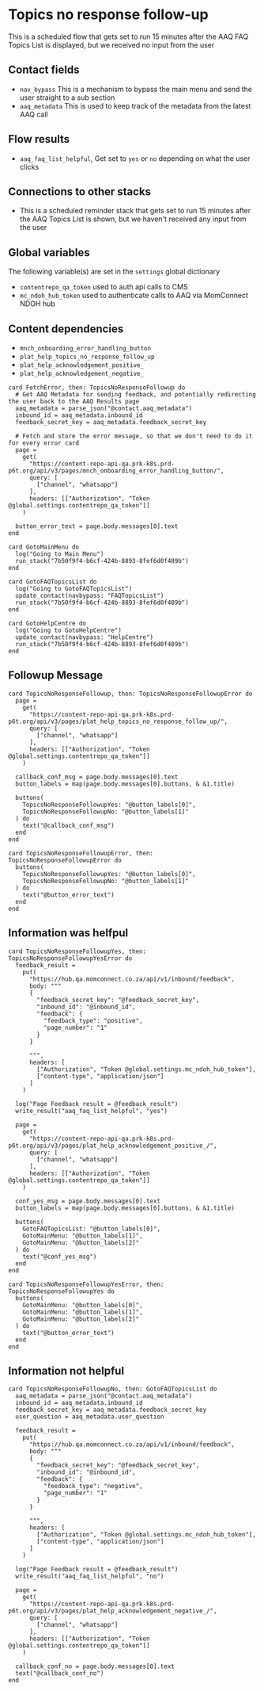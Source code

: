 # Topics no response follow-up

This is a scheduled flow that gets set to run 15 minutes after the AAQ FAQ Topics List is displayed, but we received no input from the user

## Contact fields

* `nav_bypass` This is a mechanism to bypass the main menu and send the user straight to a sub section
* `aaq_metadata` This is used to keep track of the metadata from the latest AAQ call

## Flow results

* `aaq_faq_list_helpful`, Get set to `yes` or `no` depending on what the user clicks

## Connections to other stacks

* This is a scheduled reminder stack that gets set to run 15 minutes after the AAQ Topics List is shown, but we haven't received any input from the user

## Global variables

The following variable(s) are set in the `settings` global dictionary

* `contentrepo_qa_token` used to auth api calls to CMS
* `mc_ndoh_hub_token` used to authenticate calls to AAQ via MomConnect NDOH hub

## Content dependencies

* `mnch_onboarding_error_handling_button`
* `plat_help_topics_no_response_follow_up`
* `plat_help_acknowledgement_positive_`
* `plat_help_acknowledgement_negative_`

<!-- { section: "74f01d92-37ab-4c1e-8851-75f362fbde95", x: 0, y: 0} -->

```stack
card FetchError, then: TopicsNoResponseFollowup do
  # Get AAQ Metadata for sending feedback, and potentially redirecting the user back to the AAQ Results page
  aaq_metadata = parse_json("@contact.aaq_metadata")
  inbound_id = aaq_metadata.inbound_id
  feedback_secret_key = aaq_metadata.feedback_secret_key

  # Fetch and store the error message, so that we don't need to do it for every error card
  page =
    get(
      "https://content-repo-api-qa.prk-k8s.prd-p6t.org/api/v3/pages/mnch_onboarding_error_handling_button/",
      query: [
        ["channel", "whatsapp"]
      ],
      headers: [["Authorization", "Token @global.settings.contentrepo_qa_token"]]
    )

  button_error_text = page.body.messages[0].text
end

card GotoMainMenu do
  log("Going to Main Menu")
  run_stack("7b50f9f4-b6cf-424b-8893-8fef6d0f489b")
end

card GotoFAQTopicsList do
  log("Going to GotoFAQTopicsList")
  update_contact(navbypass: "FAQTopicsList")
  run_stack("7b50f9f4-b6cf-424b-8893-8fef6d0f489b")
end

card GotoHelpCentre do
  log("Going to GotoHelpCentre")
  update_contact(navbypass: "HelpCentre")
  run_stack("7b50f9f4-b6cf-424b-8893-8fef6d0f489b")
end

```

## Followup Message

```stack
card TopicsNoResponseFollowup, then: TopicsNoResponseFollowupError do
  page =
    get(
      "https://content-repo-api-qa.prk-k8s.prd-p6t.org/api/v3/pages/plat_help_topics_no_response_follow_up/",
      query: [
        ["channel", "whatsapp"]
      ],
      headers: [["Authorization", "Token @global.settings.contentrepo_qa_token"]]
    )

  callback_conf_msg = page.body.messages[0].text
  button_labels = map(page.body.messages[0].buttons, & &1.title)

  buttons(
    TopicsNoResponseFollowupYes: "@button_labels[0]",
    TopicsNoResponseFollowupNo: "@button_labels[1]"
  ) do
    text("@callback_conf_msg")
  end
end

card TopicsNoResponseFollowupError, then: TopicsNoResponseFollowupError do
  buttons(
    TopicsNoResponseFollowupYes: "@button_labels[0]",
    TopicsNoResponseFollowupNo: "@button_labels[1]"
  ) do
    text("@button_error_text")
  end
end

```

## Information was helfpul

```stack
card TopicsNoResponseFollowupYes, then: TopicsNoResponseFollowupYesError do
  feedback_result =
    put(
      "https://hub.qa.momconnect.co.za/api/v1/inbound/feedback",
      body: """
      {
        "feedback_secret_key": "@feedback_secret_key",
        "inbound_id": "@inbound_id",
        "feedback": {
          "feedback_type": "positive",
          "page_number": "1"
        }
      }

      """,
      headers: [
        ["Authorization", "Token @global.settings.mc_ndoh_hub_token"],
        ["content-type", "application/json"]
      ]
    )

  log("Page Feedback result = @feedback_result")
  write_result("aaq_faq_list_helpful", "yes")

  page =
    get(
      "https://content-repo-api-qa.prk-k8s.prd-p6t.org/api/v3/pages/plat_help_acknowledgement_positive_/",
      query: [
        ["channel", "whatsapp"]
      ],
      headers: [["Authorization", "Token @global.settings.contentrepo_qa_token"]]
    )

  conf_yes_msg = page.body.messages[0].text
  button_labels = map(page.body.messages[0].buttons, & &1.title)

  buttons(
    GotoFAQTopicsList: "@button_labels[0]",
    GotoMainMenu: "@button_labels[1]",
    GotoMainMenu: "@button_labels[2]"
  ) do
    text("@conf_yes_msg")
  end
end

card TopicsNoResponseFollowupYesError, then: TopicsNoResponseFollowupYes do
  buttons(
    GotoMainMenu: "@button_labels[0]",
    GotoMainMenu: "@button_labels[1]",
    GotoMainMenu: "@button_labels[2]"
  ) do
    text("@button_error_text")
  end
end

```

## Information not helpful

```stack
card TopicsNoResponseFollowupNo, then: GotoFAQTopicsList do
  aaq_metadata = parse_json("@contact.aaq_metadata")
  inbound_id = aaq_metadata.inbound_id
  feedback_secret_key = aaq_metadata.feedback_secret_key
  user_question = aaq_metadata.user_question

  feedback_result =
    put(
      "https://hub.qa.momconnect.co.za/api/v1/inbound/feedback",
      body: """
      {
        "feedback_secret_key": "@feedback_secret_key",
        "inbound_id": "@inbound_id",
        "feedback": {
          "feedback_type": "negative",
          "page_number": "1"
        }
      }

      """,
      headers: [
        ["Authorization", "Token @global.settings.mc_ndoh_hub_token"],
        ["content-type", "application/json"]
      ]
    )

  log("Page Feedback result = @feedback_result")
  write_result("aaq_faq_list_helpful", "no")

  page =
    get(
      "https://content-repo-api-qa.prk-k8s.prd-p6t.org/api/v3/pages/plat_help_acknowledgement_negative_/",
      query: [
        ["channel", "whatsapp"]
      ],
      headers: [["Authorization", "Token @global.settings.contentrepo_qa_token"]]
    )

  callback_conf_no = page.body.messages[0].text
  text("@callback_conf_no")
end

```